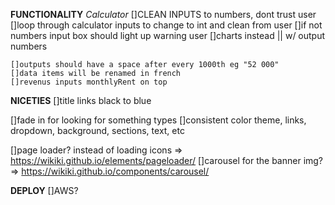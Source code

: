 **FUNCTIONALITY**
  *Calculator*
    []CLEAN INPUTS to numbers, dont trust user
    []loop through calculator inputs to change to int and clean from user
    []if not numbers input box should light up warning user
    []charts instead || w/ output numbers
    
    []outputs should have a space after every 1000th eg "52 000"
    []data items will be renamed in french
    []revenus inputs monthlyRent on top

**NICETIES**
  []title links black to blue

  []fade in for looking for something types
  []consistent color theme, links, dropdown, background, sections, text, etc

  []page loader? instead of loading icons => https://wikiki.github.io/elements/pageloader/
  []carousel for the banner img? => https://wikiki.github.io/components/carousel/

**DEPLOY**
  []AWS?
